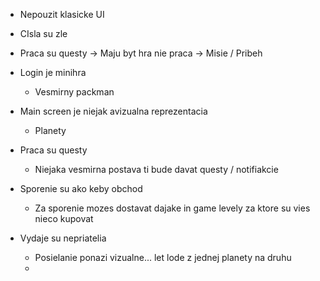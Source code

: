 - Nepouzit klasicke UI
- CIsla su zle
- Praca su questy -> Maju byt hra nie praca -> Misie / Pribeh


- Login je minihra
  - Vesmirny packman
- Main screen je niejak avizualna reprezentacia
  - Planety
- Praca su questy
  - Niejaka vesmirna postava ti bude davat questy / notifiakcie
- Sporenie su ako keby obchod
  - Za sporenie mozes dostavat dajake in game levely za ktore su vies nieco kupovat
- Vydaje su nepriatelia
  - Posielanie ponazi vizualne... let lode z jednej planety na druhu
  - 

